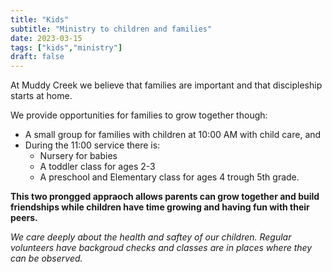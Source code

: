```yaml
---
title: "Kids"
subtitle: "Ministry to children and families"
date: 2023-03-15 
tags: ["kids","ministry"]
draft: false
---
```


At Muddy Creek we believe that families are important and that discipleship starts at home.

We provide opportunities for families to grow together though:

- A small group for families with children at 10:00 AM with child care, and
- During the 11:00 service there is:
    - Nursery for babies
    - A toddler class for ages 2-3
    - A preschool and Elementary class for ages 4 trough 5th grade. 

**This two prongged appraoch allows parents can grow together and build friendships while children have time growing and having fun with their peers.** 

_We care deeply about the health and saftey of our children. Regular volunteers have backgroud checks and classes are in places where they can be observed._
